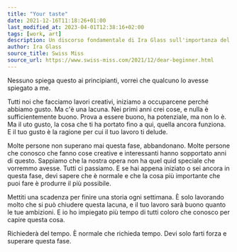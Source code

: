 ```yaml
---
title: "Your taste"
date: 2021-12-16T11:18:26+01:00
last_modified_at: 2023-04-01T12:38:16+02:00
tags: [work, art]
description: Un discorso fondamentale di Ira Glass sull'importanza del gusto all'inizio del percorso artistico.
author: Ira Glass
source_title: Swiss Miss
source_url: https://www.swiss-miss.com/2021/12/dear-beginner.html
---
```


Nessuno spiega questo ai principianti, vorrei che qualcuno lo avesse spiegato a me.

Tutti noi che facciamo lavori creativi, iniziamo a occuparcene perché abbiamo gusto.  Ma c'è una lacuna.  Nei primi anni crei cose, e nulla è sufficientemente buono.  Prova a essere buono, ha potenziale, ma non lo è.  Ma il uto gusto, la cosa che ti ha portato fino a qui, quella ancora funziona.  E il tuo gusto è la ragione per cui il tuo lavoro ti delude.

Molte persone non superano mai questa fase, abbandonano.  Molte persone che conosco che fanno cose creative e interessanti hanno sopportato anni di questo.  Sappiamo che la nostra opera non ha quel quid speciale che vorremmo avesse.  Tutti ci passiamo.  E se hai appena iniziato o sei ancora in questa fase, devi sapere che è normale e che la cosa più importante che puoi fare è produrre il più possibile.

Mettiti una scadenza per finire una storia ogni settimana.  È solo lavorando molto che si può chiudere questa lacuna, e il tuo lavoro sarà buono quanto le tue ambizioni.  E io ho impiegato più tempo di tutti coloro che conosco per capire questa cosa.

Richiederà del tempo.  È normale che richieda tempo.  Devi solo farti forza e superare questa fase.
